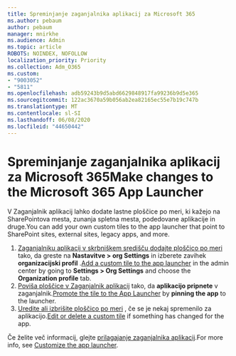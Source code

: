 ```yaml
---
title: Spreminjanje zaganjalnika aplikacij za Microsoft 365
ms.author: pebaum
author: pebaum
manager: mnirkhe
ms.audience: Admin
ms.topic: article
ROBOTS: NOINDEX, NOFOLLOW
localization_priority: Priority
ms.collection: Adm_O365
ms.custom:
- "9003052"
- "5811"
ms.openlocfilehash: adb59243b9d5abd6629848917fa99236b9d5e365
ms.sourcegitcommit: 122ac3670a59b056ab2ea82165ec55e7b19c747b
ms.translationtype: MT
ms.contentlocale: sl-SI
ms.lasthandoff: 06/08/2020
ms.locfileid: "44650442"
---
```

# <a name="make-changes-to-the-microsoft-365-app-launcher"></a><span data-ttu-id="4264c-102">Spreminjanje zaganjalnika aplikacij za Microsoft 365</span><span class="sxs-lookup"><span data-stu-id="4264c-102">Make changes to the Microsoft 365 App Launcher</span></span>

<span data-ttu-id="4264c-103">V Zaganjalnik aplikacij lahko dodate lastne ploščice po meri, ki kažejo na SharePointova mesta, zunanja spletna mesta, podedovane aplikacije in druge.</span><span class="sxs-lookup"><span data-stu-id="4264c-103">You can add your own custom tiles to the app launcher that point to SharePoint sites, external sites, legacy apps, and more.</span></span>

1. <span data-ttu-id="4264c-104">[Zaganjalniku aplikacij v skrbniškem središču dodajte ploščico po meri](https://docs.microsoft.com/microsoft-365/admin/manage/customize-the-app-launcher) tako, da greste na **Nastavitve > org Settings** in izberete zavihek **organizacijski profil** .</span><span class="sxs-lookup"><span data-stu-id="4264c-104">[Add a custom tile to the app launcher](https://docs.microsoft.com/microsoft-365/admin/manage/customize-the-app-launcher) in the admin center by going to  **Settings > Org Settings**  and choose the  **Organization profile** tab.</span></span>
2. <span data-ttu-id="4264c-105">[Poviša ploščice v Zaganjalnik aplikacij](https://docs.microsoft.com/microsoft-365/admin/manage/customize-the-app-launcher#promote-the-tile-to-app-launcher) tako, da **aplikacijo pripnete** v zaganjalnik.</span><span class="sxs-lookup"><span data-stu-id="4264c-105">[Promote the tile to the App Launcher](https://docs.microsoft.com/microsoft-365/admin/manage/customize-the-app-launcher#promote-the-tile-to-app-launcher) by **pinning the app** to the launcher.</span></span>
3. <span data-ttu-id="4264c-106">[Uredite ali izbrišite ploščico po meri](https://docs.microsoft.com/microsoft-365/admin/manage/customize-the-app-launcher#edit-or-delete-a-custom-tile) , če se je nekaj spremenilo za aplikacijo.</span><span class="sxs-lookup"><span data-stu-id="4264c-106">[Edit or delete a custom tile](https://docs.microsoft.com/microsoft-365/admin/manage/customize-the-app-launcher#edit-or-delete-a-custom-tile) if something has changed for the app.</span></span>

<span data-ttu-id="4264c-107">Če želite več informacij, glejte [prilagajanje zaganjalnika aplikacij](https://docs.microsoft.com/microsoft-365/admin/manage/customize-the-app-launcher).</span><span class="sxs-lookup"><span data-stu-id="4264c-107">For more info, see [Customize the app launcher](https://docs.microsoft.com/microsoft-365/admin/manage/customize-the-app-launcher).</span></span>
